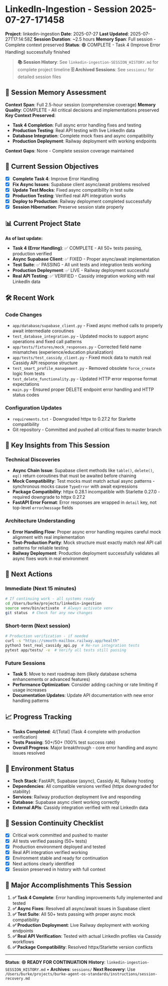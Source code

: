 # LinkedIn-Ingestion - Session 2025-07-27-171458
**Project**: linkedin-ingestion
**Date**: 2025-07-27
**Last Updated**: 2025-07-27T17:14:58Z
**Session Duration**: ~2.5 hours
**Memory Span**: Full session - Complete context preserved
**Status**: 🟢 COMPLETE - Task 4 (Improve Error Handling) successfully finished

> **📚 Session History**: See `linkedin-ingestion-SESSION_HISTORY.md` for complete project timeline
> **🗄️ Archived Sessions**: See `sessions/` for detailed session files

## 🧠 **Session Memory Assessment**
**Context Span**: Full 2.5-hour session (comprehensive coverage)
**Memory Quality**: COMPLETE - All critical decisions and implementations preserved
**Key Context Preserved**:
- **Task 4 Completion**: Full async error handling fixes and testing
- **Production Testing**: Real API testing with live LinkedIn data  
- **Database Integration**: Complete mock fixes and async compatibility
- **Production Deployment**: Railway deployment with working endpoints

**Context Gaps**: None - Complete session coverage maintained

## 🎯 **Current Session Objectives**
- [x] **Complete Task 4**: Improve Error Handling 
- [x] **Fix Async Issues**: Supabase client async/await problems resolved
- [x] **Update Test Mocks**: Fixed async compatibility in test suite
- [x] **Production Testing**: Verified real API integration works
- [x] **Deploy to Production**: Railway deployment completed successfully
- [x] **Session Hibernation**: Preserve session state properly

## 📊 **Current Project State**
**As of last update:**
- **Task 4 (Error Handling)**: ✅ COMPLETE - All 50+ tests passing, production verified
- **Async Supabase Client**: ✅ FIXED - Proper async/await implementation
- **Test Suite**: ✅ PASSING - All unit tests and integration tests working
- **Production Deployment**: ✅ LIVE - Railway deployment successful
- **Real API Testing**: ✅ VERIFIED - Cassidy integration working with real LinkedIn data

## 🛠️ **Recent Work**

### Code Changes
- `app/database/supabase_client.py` - Fixed async method calls to properly await intermediate coroutines
- `test_database_integration.py` - Updated mocks to support async operations and fixed call patterns
- `app/tests/fixtures/mock_responses.py` - Corrected field name mismatches (experience/education pluralization)
- `app/tests/test_cassidy_client.py` - Fixed mock data to match real Cassidy API response structure
- `test_smart_profile_management.py` - Removed obsolete `force_create` logic from tests
- `test_delete_functionality.py` - Updated HTTP error response format expectations
- `main.py` - Ensured proper DELETE endpoint error handling and HTTP status codes

### Configuration Updates
- `requirements.txt` - Downgraded httpx to 0.27.2 for Starlette compatibility
- Git repository - Committed and pushed all critical fixes to master branch

## 🧠 **Key Insights from This Session**

### Technical Discoveries
- **Async Chain Issue**: Supabase client methods like `table()`, `delete()`, `eq()` return coroutines that must be awaited before chaining
- **Mock Compatibility**: Test mocks must match actual async patterns - synchronous mocks cause `TypeError` with await expressions
- **Package Compatibility**: httpx 0.28.1 incompatible with Starlette 0.27.0 - required downgrade to httpx 0.27.2
- **FastAPI Error Format**: Error responses are wrapped in `detail` key, not top-level `error`/`message` fields

### Architecture Understanding
- **Error Handling Flow**: Proper async error handling requires careful mock alignment with real implementation
- **Test-Production Parity**: Mock structure must exactly match real API call patterns for reliable testing
- **Railway Deployment**: Production deployment successfully validates all async fixes work in real environment

## 🚀 **Next Actions**

### Immediate (Next 15 minutes)
```bash
# If continuing work - all systems ready
cd /Users/burke/projects/linkedin-ingestion
source venv/bin/activate  # Always activate venv
git status  # Check for any new changes
```

### Short-term (Next session)
```bash
# Production verification - if needed
curl -s "https://smooth-mailbox.railway.app/health"
python3 test_real_cassidy_api.py  # Re-run integration tests
pytest app/tests/ -v  # Verify all tests still passing
```

### Future Sessions
- **Task 5**: Move to next roadmap item (likely database schema enhancements or advanced features)
- **Performance Optimization**: Consider adding caching or rate limiting if usage increases
- **Documentation Updates**: Update API documentation with new error handling patterns

## 📈 **Progress Tracking**
- **Tasks Completed**: 4/[Total] (Task 4 complete with production verification)
- **Tests Passing**: 50+/50+ (100% test success rate)
- **Overall Progress**: Major breakthrough - core error handling and async issues resolved

## 🔧 **Environment Status**
- **Tech Stack**: FastAPI, Supabase (async), Cassidy AI, Railway hosting
- **Dependencies**: All compatible versions verified (httpx downgraded for stability)
- **Services**: Railway production deployment live and responding
- **Database**: Supabase async client working correctly
- **External APIs**: Cassidy integration verified with real LinkedIn data

## 🔄 **Session Continuity Checklist**
- [x] Critical work committed and pushed to master
- [x] All tests verified passing (50+ tests)
- [x] Production environment deployed and tested
- [x] Real API integration verified working
- [x] Environment stable and ready for continuation
- [x] Next actions clearly identified
- [x] Session preserved in history with full context

## 🎉 **Major Accomplishments This Session**
1. **✅ Task 4 Complete**: Error handling improvements fully implemented and tested
2. **✅ Async Fixes**: Resolved all async/await issues in Supabase client
3. **✅ Test Suite**: All 50+ tests passing with proper async mock compatibility  
4. **✅ Production Deployment**: Live Railway deployment with working endpoints
5. **✅ Real API Verification**: Tested with actual LinkedIn profiles via Cassidy workflows
6. **✅ Package Compatibility**: Resolved httpx/Starlette version conflicts

---
**Status**: 🟢 **READY FOR CONTINUATION**
**History**: `linkedin-ingestion-SESSION_HISTORY.md` • **Archives**: `sessions/`
**Next Recovery**: Use `/Users/burke/projects/burke-agent-os-standards/instructions/session-recovery.md`
